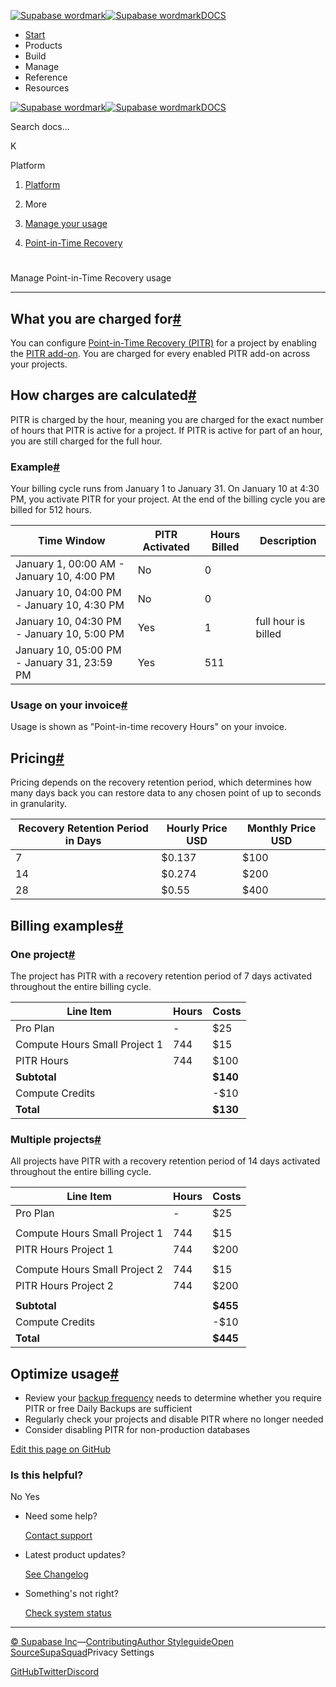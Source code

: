 [![Supabase wordmark](https://supabase.com/docs/_next/image?url=%2Fdocs%2Fsupabase-dark.svg&w=256&q=75&dpl=dpl_5BYG5BkQhU19GEfZfhcgAbeGcRQo)![Supabase wordmark](https://supabase.com/docs/_next/image?url=%2Fdocs%2Fsupabase-light.svg&w=256&q=75&dpl=dpl_5BYG5BkQhU19GEfZfhcgAbeGcRQo)DOCS](https://supabase.com/docs)

-   [Start](https://supabase.com/docs/guides/getting-started)
-   Products
-   Build
-   Manage
-   Reference
-   Resources

[![Supabase wordmark](https://supabase.com/docs/_next/image?url=%2Fdocs%2Fsupabase-dark.svg&w=256&q=75&dpl=dpl_5BYG5BkQhU19GEfZfhcgAbeGcRQo)![Supabase wordmark](https://supabase.com/docs/_next/image?url=%2Fdocs%2Fsupabase-light.svg&w=256&q=75&dpl=dpl_5BYG5BkQhU19GEfZfhcgAbeGcRQo)DOCS](https://supabase.com/docs)

Search docs...

K

Platform

1.  [Platform](https://supabase.com/docs/guides/platform)

3.  More

5.  [Manage your usage](https://supabase.com/docs/guides/platform/manage-your-usage)

7.  [Point-in-Time Recovery](https://supabase.com/docs/guides/platform/manage-your-usage/point-in-time-recovery)

# 

Manage Point-in-Time Recovery usage

* * *

## What you are charged for[#](#what-you-are-charged-for)

You can configure [Point-in-Time Recovery (PITR)](https://supabase.com/docs/guides/platform/backups#point-in-time-recovery) for a project by enabling the [PITR add-on](https://supabase.com/dashboard/project/_/settings/addons?panel=pitr). You are charged for every enabled PITR add-on across your projects.

## How charges are calculated[#](#how-charges-are-calculated)

PITR is charged by the hour, meaning you are charged for the exact number of hours that PITR is active for a project. If PITR is active for part of an hour, you are still charged for the full hour.

### Example[#](#example)

Your billing cycle runs from January 1 to January 31. On January 10 at 4:30 PM, you activate PITR for your project. At the end of the billing cycle you are billed for 512 hours.

| Time Window | PITR Activated | Hours Billed | Description |
| --- | --- | --- | --- |
| January 1, 00:00 AM - January 10, 4:00 PM | No | 0 |  |
| January 10, 04:00 PM - January 10, 4:30 PM | No | 0 |  |
| January 10, 04:30 PM - January 10, 5:00 PM | Yes | 1 | full hour is billed |
| January 10, 05:00 PM - January 31, 23:59 PM | Yes | 511 |  |

### Usage on your invoice[#](#usage-on-your-invoice)

Usage is shown as "Point-in-time recovery Hours" on your invoice.

## Pricing[#](#pricing)

Pricing depends on the recovery retention period, which determines how many days back you can restore data to any chosen point of up to seconds in granularity.

| Recovery Retention Period in Days | Hourly Price USD | Monthly Price USD |
| --- | --- | --- |
| 7 | $0.137 | $100 |
| 14 | $0.274 | $200 |
| 28 | $0.55 | $400 |

## Billing examples[#](#billing-examples)

### One project[#](#one-project)

The project has PITR with a recovery retention period of 7 days activated throughout the entire billing cycle.

| Line Item | Hours | Costs |
| --- | --- | --- |
| Pro Plan | \- | $25 |
| Compute Hours Small Project 1 | 744 | $15 |
| PITR Hours | 744 | $100 |
| **Subtotal** |  | **$140** |
| Compute Credits |  | \-$10 |
| **Total** |  | **$130** |

### Multiple projects[#](#multiple-projects)

All projects have PITR with a recovery retention period of 14 days activated throughout the entire billing cycle.

| Line Item | Hours | Costs |
| --- | --- | --- |
| Pro Plan | \- | $25 |
|  |  |  |
| Compute Hours Small Project 1 | 744 | $15 |
| PITR Hours Project 1 | 744 | $200 |
|  |  |  |
| Compute Hours Small Project 2 | 744 | $15 |
| PITR Hours Project 2 | 744 | $200 |
|  |  |  |
| **Subtotal** |  | **$455** |
| Compute Credits |  | \-$10 |
| **Total** |  | **$445** |

## Optimize usage[#](#optimize-usage)

-   Review your [backup frequency](https://supabase.com/docs/guides/platform/backups#frequency-of-backups) needs to determine whether you require PITR or free Daily Backups are sufficient
-   Regularly check your projects and disable PITR where no longer needed
-   Consider disabling PITR for non-production databases

[Edit this page on GitHub](https://github.com/supabase/supabase/blob/master/apps/docs/content/guides/platform/manage-your-usage/point-in-time-recovery.mdx)

### Is this helpful?

No Yes

-   Need some help?
    
    [Contact support](https://supabase.com/support)
-   Latest product updates?
    
    [See Changelog](https://supabase.com/changelog)
-   Something's not right?
    
    [Check system status](https://status.supabase.com/)

* * *

[© Supabase Inc](https://supabase.com/)—[Contributing](https://github.com/supabase/supabase/blob/master/apps/docs/DEVELOPERS.md)[Author Styleguide](https://github.com/supabase/supabase/blob/master/apps/docs/CONTRIBUTING.md)[Open Source](https://supabase.com/open-source)[SupaSquad](https://supabase.com/supasquad)Privacy Settings

[GitHub](https://github.com/supabase/supabase)[Twitter](https://twitter.com/supabase)[Discord](https://discord.supabase.com/)